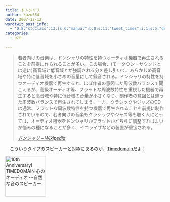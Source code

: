 ```yaml
---
title: ドンシャリ
author: kazu634
date: 2007-12-12
wordtwit_post_info:
  - 'O:8:"stdClass":13:{s:6:"manual";b:0;s:11:"tweet_times";i:1;s:5:"delay";i:0;s:7:"enabled";i:1;s:10:"separation";s:2:"60";s:7:"version";s:3:"3.7";s:14:"tweet_template";b:0;s:6:"status";i:2;s:6:"result";a:0:{}s:13:"tweet_counter";i:2;s:13:"tweet_log_ids";a:1:{i:0;i:3449;}s:9:"hash_tags";a:0:{}s:8:"accounts";a:1:{i:0;s:7:"kazu634";}}'
categories:
  - メモ

---
```

<div class="section">
<blockquote title="ドンシャリ:title - Wikipedia" cite="http://ja.wikipedia.org/wiki/%E3%83%89%E3%83%B3%E3%82%B7%E3%83%A3%E3%83%AA">
<p>
      若者向けの音楽は、ドンシャリの特性を持つオーディオ機器で再生されることを前提に作られることが多い。この場合、(モータウン・サウンドとは逆に)高音域と低音域とが強調される分を差し引いて、あらかじめ高音域や特に低音域を小さめの音量にして録音される。ドンシャリの特性を持つオーディオ機器で再生すると、ほぼ作者の意図した周波数バランスで聞こえるが、高級オーディオ等、フラットな周波数特性を重視した機器で再生すると高音域や特に低音域の音量が小さくなり、制作者の意図とは違った周波数バランスで再生されてしまう。一方、クラシックやジャズのCD は通常、フラットな周波数特性を持つ機器で再生されることを前提に制作されているので、若者向けの音楽もクラシックやジャズ等も聴く人にとっては、オーディオ機器をドンシャリかフラットかどちらに調整すればよいか悩みの種になることが多く、イコライザなどの装置が重宝される。
</p>
    
<p>
<cite><a href="http://ja.wikipedia.org/wiki/%E3%83%89%E3%83%B3%E3%82%B7%E3%83%A3%E3%83%AA" onclick="__gaTracker('send', 'event', 'outbound-article', 'http://ja.wikipedia.org/wiki/%E3%83%89%E3%83%B3%E3%82%B7%E3%83%A3%E3%83%AA', 'ドンシャリ &#8211; Wikipedia');" target="_blank">ドンシャリ &#8211; Wikipedia</a></cite>
</p>
</blockquote>
  
<p>
    　こういうタイプのスピーカーと対極にあるのが、<a href="http://www.timedomain.co.jp/" onclick="__gaTracker('send', 'event', 'outbound-article', 'http://www.timedomain.co.jp/', 'Timedomain');" target="_blank">Timedomain</a>だよ！
</p>
  
<p>
<center>
</center>
</p>
  
<p>
<a href="http://www.timedomain.co.jp/" onclick="__gaTracker('send', 'event', 'outbound-article', 'http://www.timedomain.co.jp/', '');"><img width="128" alt="10th Anniversary! TIMEDOMAIN 心のオーディオ ～自然な音のスピーカー" src="http://img.simpleapi.net/small/http://www.timedomain.co.jp/" style="border-style:none" height="128" /></a>
</p></p>
</div>
